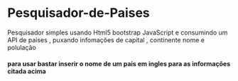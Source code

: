# Pesquisador-de-Paises
Pesquisador simples usando 
Html5
bootstrap
JavaScript
e consumindo um API de paises , puxando infomações de capital , continente nome e polulação


#### para usar bastar inserir o nome de um pais em ingles para as informações citada acima #####